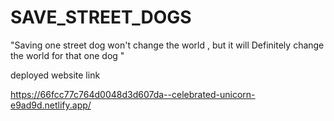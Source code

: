 # SAVE_STREET_DOGS
"Saving one street  dog won't  change the world , but it will Definitely change the world for that one dog "

deployed website link 

https://66fcc77c764d0048d3d607da--celebrated-unicorn-e9ad9d.netlify.app/
